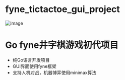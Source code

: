 # fyne_tictactoe_gui_project
![image](https://user-images.githubusercontent.com/72755652/177313494-c9aab439-93e8-42e0-ab83-9c135c86b7f6.png)

# Go fyne井字棋游戏初代项目
+ 纯Go语言开发项目
+ GUI界面使用fyne框架
+ 支持人机对战，机器博弈使用minimax算法
